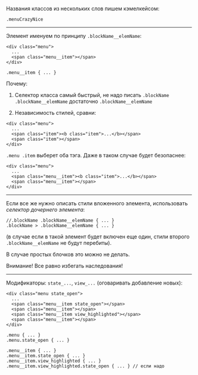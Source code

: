  Названия классов из нескольких слов пишем кэмелкейсом:
```
.menuCrazyNice
```

---

Элемент именуем по принципу `.blockName__elemName`:
```
<div class="menu">
  ...
  <span class="menu__item"></span>
</div>
```
```
.menu__item { ... }
```
Почему:

1) Селектор класса самый быстрый, не надо писать `.blockName .blockName__elemName` достаточно `.blockName__elemName`

2) Независимость стилей, сравни: 
```
<div class="menu">
  ...
  <span class="item"><b class="item">...</b></span>
  <span class="item"></span>
</div>
```
`.menu .item` выберет оба тэга. Даже в таком случае будет безопаснее:
```
<div class="menu">
  ...
  <span class="menu__item"><b class="item">...</b></span>
  <span class="menu__item"></span>
</div>
```
 
 ---
 
Если все же нужно описать стили вложенного элемента, использовать _селектор дочернего элемента_:
```
//.blockName .blockName__elemName { ... } 
.blockName > .blockName__elemName { ... }
```
(в случае если в такой элемент будет включен еще один, стили второго `.blockName__elemName` не будут перебиты).

В случае простых блочков это можно не делать.

Внимание! Все равно избегать наследования!

 ---
 
 Модификаторы: `state_...`, `view_...` (оговаривать добавление новых):
```
<div class="menu state_open">
  ...
  <span class="menu__item state_open"></span>
  <span class="menu__item"></span>
  <span class="menu__item view_highlighted"></span>
  <span class="menu__item"></span>
</div>
```
```
.menu { ... }
.menu.state_open { ... }

.menu__item { ... }
.menu__item.state_open { ... }
.menu__item.view_highlighted { ... }
.menu__item.view_highlighted.state_open { ... } // если надо
```
